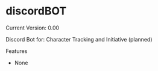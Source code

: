 # discordBOT
Current Version: 0.00

Discord Bot for: Character Tracking and Initiative (planned)

Features
- None
